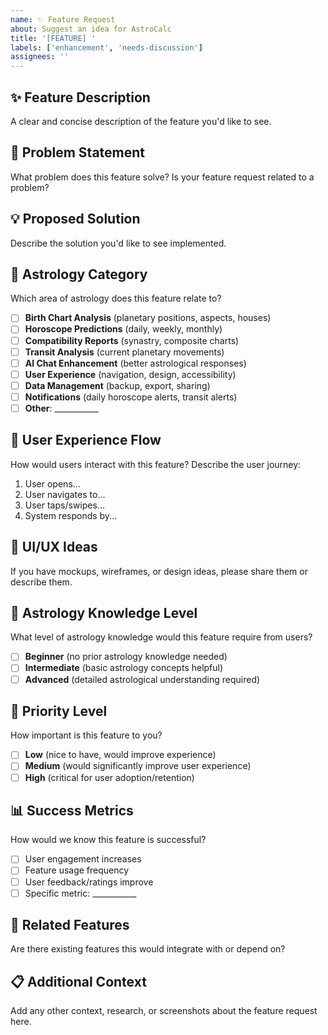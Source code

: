 ```yaml
---
name: ✨ Feature Request
about: Suggest an idea for AstroCalc
title: '[FEATURE] '
labels: ['enhancement', 'needs-discussion']
assignees: ''
---
```


## ✨ Feature Description
A clear and concise description of the feature you'd like to see.

## 🎯 Problem Statement
What problem does this feature solve? Is your feature request related to a problem?

## 💡 Proposed Solution
Describe the solution you'd like to see implemented.

## 🔮 Astrology Category
Which area of astrology does this feature relate to?
- [ ] **Birth Chart Analysis** (planetary positions, aspects, houses)
- [ ] **Horoscope Predictions** (daily, weekly, monthly)
- [ ] **Compatibility Reports** (synastry, composite charts)
- [ ] **Transit Analysis** (current planetary movements)
- [ ] **AI Chat Enhancement** (better astrological responses)
- [ ] **User Experience** (navigation, design, accessibility)
- [ ] **Data Management** (backup, export, sharing)
- [ ] **Notifications** (daily horoscope alerts, transit alerts)
- [ ] **Other**: ___________

## 📱 User Experience Flow
How would users interact with this feature? Describe the user journey:

1. User opens...
2. User navigates to...
3. User taps/swipes...
4. System responds by...

## 🎨 UI/UX Ideas
If you have mockups, wireframes, or design ideas, please share them or describe them.

## 🌟 Astrology Knowledge Level
What level of astrology knowledge would this feature require from users?
- [ ] **Beginner** (no prior astrology knowledge needed)
- [ ] **Intermediate** (basic astrology concepts helpful)
- [ ] **Advanced** (detailed astrological understanding required)

## 🚦 Priority Level
How important is this feature to you?
- [ ] **Low** (nice to have, would improve experience)
- [ ] **Medium** (would significantly improve user experience)
- [ ] **High** (critical for user adoption/retention)

## 📊 Success Metrics
How would we know this feature is successful?
- [ ] User engagement increases
- [ ] Feature usage frequency
- [ ] User feedback/ratings improve
- [ ] Specific metric: ___________

## 🔗 Related Features
Are there existing features this would integrate with or depend on?

## 📋 Additional Context
Add any other context, research, or screenshots about the feature request here.
